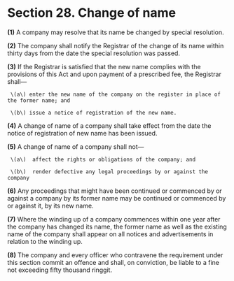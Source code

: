 # Section 28. Change of name

**\(1\)** A company may resolve that its name be changed by special resolution.

**\(2\)** The company shall notify the Registrar of the change of its name within thirty days from the date the special resolution was passed.

**\(3\)** If the Registrar is satisfied that the new name complies with the provisions of this Act and upon payment of a prescribed fee, the Registrar shall—

     \(a\) enter the new name of the company on the register in place of the former name; and

     \(b\) issue a notice of registration of the new name.  
  
  
**\(4\)** A change of name of a company shall take effect from the date the notice of registration of new name has been issued. 

**\(5\)** A change of name of a company shall not—

     \(a\)  affect the rights or obligations of the company; and

     \(b\)  render defective any legal proceedings by or against the company

  
**\(6\)** Any proceedings that might have been continued or commenced by or against a company by its former name may be continued or commenced by or against it, by its new name.

**\(7\)** Where the winding up of a company commences within one year after the company has changed its name, the former name as well as the existing name of the company shall appear on all notices and advertisements in relation to the winding up.

**\(8\)** The company and every officer who contravene the requirement under this section commit an offence and shall, on conviction, be liable to a fine not exceeding fifty thousand ringgit.

